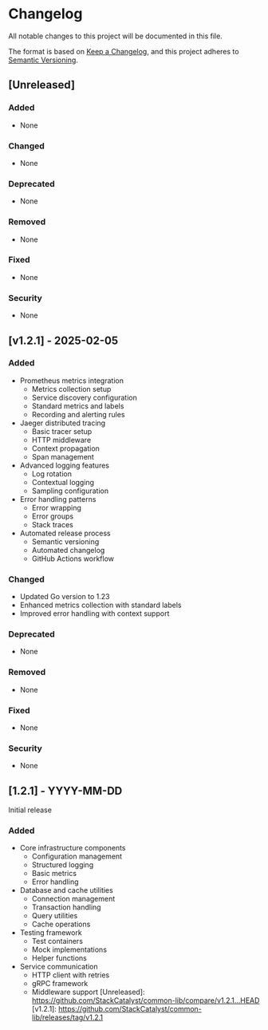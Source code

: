# Changelog

All notable changes to this project will be documented in this file.

The format is based on [Keep a Changelog](https://keepachangelog.com/en/1.0.0/),
and this project adheres to [Semantic Versioning](https://semver.org/spec/v2.0.0.html).

## [Unreleased]

### Added
- None

### Changed
- None

### Deprecated
- None

### Removed
- None

### Fixed
- None

### Security
- None

## [v1.2.1] - 2025-02-05

### Added
- Prometheus metrics integration
  - Metrics collection setup
  - Service discovery configuration
  - Standard metrics and labels
  - Recording and alerting rules
- Jaeger distributed tracing
  - Basic tracer setup
  - HTTP middleware
  - Context propagation
  - Span management
- Advanced logging features
  - Log rotation
  - Contextual logging
  - Sampling configuration
- Error handling patterns
  - Error wrapping
  - Error groups
  - Stack traces
- Automated release process
  - Semantic versioning
  - Automated changelog
  - GitHub Actions workflow

### Changed
- Updated Go version to 1.23
- Enhanced metrics collection with standard labels
- Improved error handling with context support

### Deprecated
- None

### Removed
- None

### Fixed
- None

### Security
- None

## [1.2.1] - YYYY-MM-DD
Initial release

### Added
- Core infrastructure components
  - Configuration management
  - Structured logging
  - Basic metrics
  - Error handling
- Database and cache utilities
  - Connection management
  - Transaction handling
  - Query utilities
  - Cache operations
- Testing framework
  - Test containers
  - Mock implementations
  - Helper functions
- Service communication
  - HTTP client with retries
  - gRPC framework
  - Middleware support 
[Unreleased]: https://github.com/StackCatalyst/common-lib/compare/v1.2.1...HEAD
[v1.2.1]: https://github.com/StackCatalyst/common-lib/releases/tag/v1.2.1
